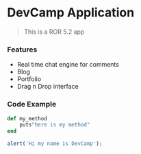# DevCamp Application
> This is a ROR 5.2 app

### Features

- Real time chat engine for comments
- Blog
- Portfolio
- Drag n Drop interface

### Code Example

```ruby
def my_method
	puts"here is my method"
end
```

```javascript
alert('Hi my name is DevCamp');
```